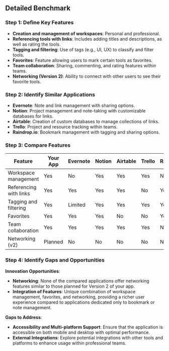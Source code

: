 ## **Detailed Benchmark**

### **Step 1: Define Key Features**

- **Creation and management of workspaces**: Personal and professional.
- **Referencing tools with links**: Includes adding titles and descriptions, as well as rating the tools.
- **Tagging and filtering**: Use of tags (e.g., UI, UX) to classify and filter tools.
- **Favorites**: Feature allowing users to mark certain tools as favorites.
- **Team collaboration**: Sharing, commenting, and rating features within teams.
- **Networking (Version 2)**: Ability to connect with other users to see their favorite tools.

### **Step 2: Identify Similar Applications**

- **Evernote**: Note and link management with sharing options.
- **Notion**: Project management and note-taking with customizable databases for links.
- **Airtable**: Creation of custom databases to manage collections of links.
- **Trello**: Project and resource tracking within teams.
- **Raindrop.io**: Bookmark management with tagging and sharing options.

### **Step 3: Compare Features**

| Feature                   | Your App | Evernote | Notion | Airtable | Trello | Raindrop.io |
|---------------------------|----------|----------|--------|----------|--------|-------------|
| Workspace management      | Yes      | No       | Yes    | Yes      | Yes    | No          |
| Referencing with links    | Yes      | Yes      | Yes    | Yes      | No     | Yes         |
| Tagging and filtering     | Yes      | Limited  | Yes    | Yes      | Yes    | Yes         |
| Favorites                 | Yes      | Yes      | Yes    | No       | No     | Yes         |
| Team collaboration        | Yes      | Yes      | Yes    | Yes      | Yes    | No          |
| Networking (v2)           | Planned  | No       | No     | No       | No     | No          |

### **Step 4: Identify Gaps and Opportunities**

**Innovation Opportunities**:
- **Networking**: None of the compared applications offer networking features similar to those planned for Version 2 of your app.
- **Integration of Features**: Unique combination of workspace management, favorites, and networking, providing a richer user experience compared to applications dedicated only to bookmark or note management.

**Gaps to Address**:
- **Accessibility and Multi-platform Support**: Ensure that the application is accessible on both mobile and desktop with optimal performance.
- **External Integrations**: Explore potential integrations with other tools and platforms to enhance usage within professional teams.

